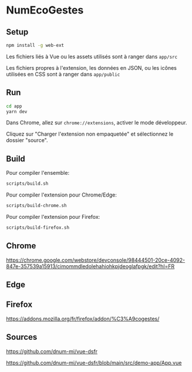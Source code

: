 # NumEcoGestes

## Setup

```bash
npm install -g web-ext
```

Les fichiers liés à Vue ou les assets utilisés sont à ranger dans `app/src`

Les fichiers propres à l'extension, les données en JSON, ou les icônes utilisées en CSS sont à ranger dans `app/public`

## Run

```bash
cd app
yarn dev
```

Dans Chrome, allez sur `chrome://extensions`, activer le mode développeur.

Cliquez sur "Charger l'extension non empaquetée" et sélectionnez le dossier "source".

## Build

Pour compiler l'ensemble:
```bash
scripts/build.sh
```

Pour compiler l'extension pour Chrome/Edge:
```bash
scripts/build-chrome.sh
```

Pour compiler l'extension pour Firefox:
```bash
scripts/build-firefox.sh
```

## Chrome

https://chrome.google.com/webstore/devconsole/98444501-20ce-4092-847e-357539a15913/cimommdledolehahiohkpjdeoglafpgk/edit?hl=FR

## Edge

## Firefox

https://addons.mozilla.org/fr/firefox/addon/%C3%A9cogestes/


## Sources

https://github.com/dnum-mi/vue-dsfr

https://github.com/dnum-mi/vue-dsfr/blob/main/src/demo-app/App.vue
